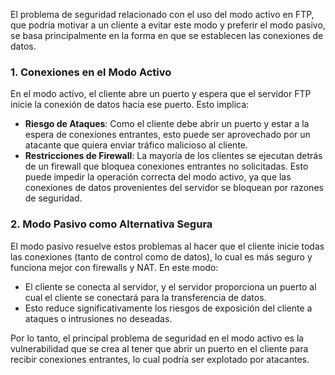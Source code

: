 El problema de seguridad relacionado con el uso del modo activo en FTP, que podría motivar a un cliente a evitar este modo y preferir el modo pasivo, se basa principalmente en la forma en que se establecen las conexiones de datos.

### 1. **Conexiones en el Modo Activo**
En el modo activo, el cliente abre un puerto y espera que el servidor FTP inicie la conexión de datos hacia ese puerto. Esto implica:
- **Riesgo de Ataques**: Como el cliente debe abrir un puerto y estar a la espera de conexiones entrantes, esto puede ser aprovechado por un atacante que quiera enviar tráfico malicioso al cliente.
- **Restricciones de Firewall**: La mayoría de los clientes se ejecutan detrás de un firewall que bloquea conexiones entrantes no solicitadas. Esto puede impedir la operación correcta del modo activo, ya que las conexiones de datos provenientes del servidor se bloquean por razones de seguridad.

### 2. **Modo Pasivo como Alternativa Segura**
El modo pasivo resuelve estos problemas al hacer que el cliente inicie todas las conexiones (tanto de control como de datos), lo cual es más seguro y funciona mejor con firewalls y NAT. En este modo:
- El cliente se conecta al servidor, y el servidor proporciona un puerto al cual el cliente se conectará para la transferencia de datos.
- Esto reduce significativamente los riesgos de exposición del cliente a ataques o intrusiones no deseadas.

Por lo tanto, el principal problema de seguridad en el modo activo es la vulnerabilidad que se crea al tener que abrir un puerto en el cliente para recibir conexiones entrantes, lo cual podría ser explotado por atacantes.
